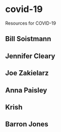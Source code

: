 # covid-19
Resources for COVID-19

## Bill Soistmann

## Jennifer Cleary
## Joe Zakielarz
## Anna Paisley
## Krish
## Barron Jones

